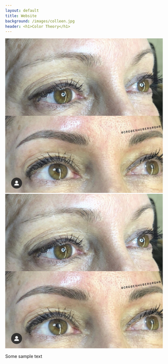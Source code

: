 ```yaml
---
layout: default
title: Website
background: /images/colleen.jpg
header: <h1>Color Theory</h1>
---
```


![photo of eyebrows with microblading](/images/image1.jpg)
![photo of eyebrows with microblading](/images/image1.jpg)

Some sample text